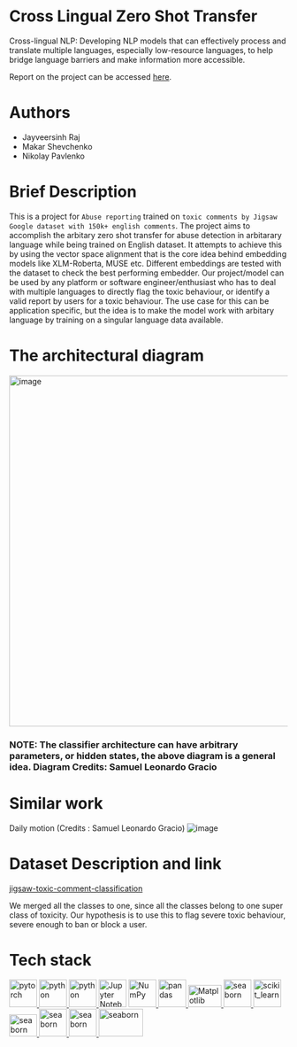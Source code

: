 # Cross Lingual Zero Shot Transfer
Cross-lingual NLP: Developing NLP models that can effectively process and translate multiple languages, especially low-resource languages, to help bridge language barriers and make information more accessible.

Report on the project can be accessed [here](https://github.com/SyrexMinus/cross_lingual_nlp/blob/main/progress_reports/project_technical_report.pdf).

# Authors
- Jayveersinh Raj
- Makar Shevchenko
- Nikolay Pavlenko

# Brief Description
This is a project for `Abuse reporting` trained on `toxic comments by Jigsaw Google dataset with 150k+ english comments`. The project aims to accomplish the arbitary zero shot transfer for abuse detection in arbitarary language while being trained on English dataset. It attempts to achieve this by using the vector space alignment that is the core idea behind embedding models like XLM-Roberta, MUSE etc. Different embeddings are tested with the dataset to check the best performing embedder. Our project/model can be used by any platform or software engineer/enthusiast who has to deal with multiple languages to directly flag the toxic behaviour, or identify a valid report by users for a toxic behaviour. The use case for this can be application specific, but the idea is to make the model work with arbitary language by training on a singular language data available.

# The architectural diagram
<img width="634" alt="image" src="https://user-images.githubusercontent.com/69463767/232441899-c594e5cc-762d-4834-bf86-8087287861bc.png">

### NOTE: The classifier architecture can have arbitrary parameters, or hidden states, the above diagram is a general idea. Diagram Credits: Samuel Leonardo Gracio

# Similar work
Daily motion (Credits : Samuel Leonardo Gracio)
![image](https://user-images.githubusercontent.com/69463767/232442675-cf573b1c-c243-4d25-860a-dafa30bb186e.png)

# Dataset Description and link
[jigsaw-toxic-comment-classification](https://www.kaggle.com/c/jigsaw-toxic-comment-classification-challenge)

We merged all the classes to one, since all the classes belong to one super class of toxicity. Our hypothesis is to use this to flag severe toxic behaviour, severe enough to ban or block a user.

# Tech stack
<a href="https://pytorch.org/" target="_blank" rel="noreferrer"> <img src="https://www.vectorlogo.zone/logos/pytorch/pytorch-icon.svg" alt="pytorch" width="50" height="50"/> </a>
<a href="https://www.python.org" target="_blank" rel="noreferrer"> <img src="https://media3.giphy.com/media/LMt9638dO8dftAjtco/200.webp?cid=ecf05e473jsalgnr0edawythfdeh3o2gnrisk725vn7x9n72&rid=200.webp&ct=s" alt="python" width="50" height="50"/> </a> 
<a href="https://huggingface.co/" target="_blank" rel="noreferrer"> <img src="https://media3.giphy.com/media/BGLSkombEDjGEJ41oW/giphy.webp?cid=ecf05e47fu5099qknyuij1yq6exe2eylr2pv3y4toyqlk535&ep=v1_stickers_search&rid=giphy.webp&ct=s" alt="python" width="50" height="50"/> </a> 
<a href="https://jupyter.org/" target="_blank" rel="noreferrer"> <img alt="Jupyter Notebook" width="50" height="50" src="https://img.icons8.com/fluency/344/jupyter.png"></a>
<a href="https://numpy.org/doc/" target="_blank" rel="noreferrer"> <img src="https://www.vectorlogo.zone/logos/numpy/numpy-icon.svg" alt="NumPy" width="50" height="50"/> </a>
<a href="https://pandas.pydata.org/" target="_blank" rel="noreferrer"> <img src="https://media0.giphy.com/media/p7l6subf8WlFK/200.webp?cid=ecf05e472j8ufhiqbsz74tfghvw67xyg4skm5z8ejqldvg6f&rid=200.webp&ct=s" alt="pandas" width="50" height="50"/> </a>
<a href="https://matplotlib.org/stable/index.html" target="_blank" rel="noreferrer"> <img src="https://seeklogo.com/images/M/matplotlib-logo-AEB3DC9BB4-seeklogo.com.png" alt="Matplotlib" width="60" height="40"/> </a>
<a href="https://seaborn.pydata.org/" target="_blank" rel="noreferrer"> <img src="https://seaborn.pydata.org/_images/logo-mark-lightbg.svg" alt="seaborn" width="50" height="50"/> </a>
 <a href="https://scikit-learn.org/" target="_blank" rel="noreferrer"> <img src="https://upload.wikimedia.org/wikipedia/commons/0/05/Scikit_learn_logo_small.svg" alt="scikit_learn" width="50" height="50"/> </a>
<a href="https://streamlit.io/" target="_blank" rel="noreferrer"> <img src="https://user-images.githubusercontent.com/69463767/235664976-da8d40b1-9332-48f9-a73f-bd62c7060b32.png" alt="seaborn" width="50" height="40"/> </a>
<a href="https://onnx.ai/" target="_blank" rel="noreferrer"> <img src="https://www.vectorlogo.zone/logos/onnxai/onnxai-icon.svg" alt="seaborn" width="50" height="50"/> </a>
<a href="https://developer.nvidia.com/cuda-toolkit" target="_blank" rel="noreferrer"> <img src="https://www.svgrepo.com/show/373541/cuda.svg" alt="seaborn" width="50" height="50"/> </a>
<a href="https://developer.nvidia.com/tensorrt" target="_blank" rel="noreferrer"> <img src="https://user-images.githubusercontent.com/69463767/235667402-0584035a-8ce6-4d6b-ae66-66c8ff6c084c.png" alt="seaborn" width="80" height="50"/> </a>
